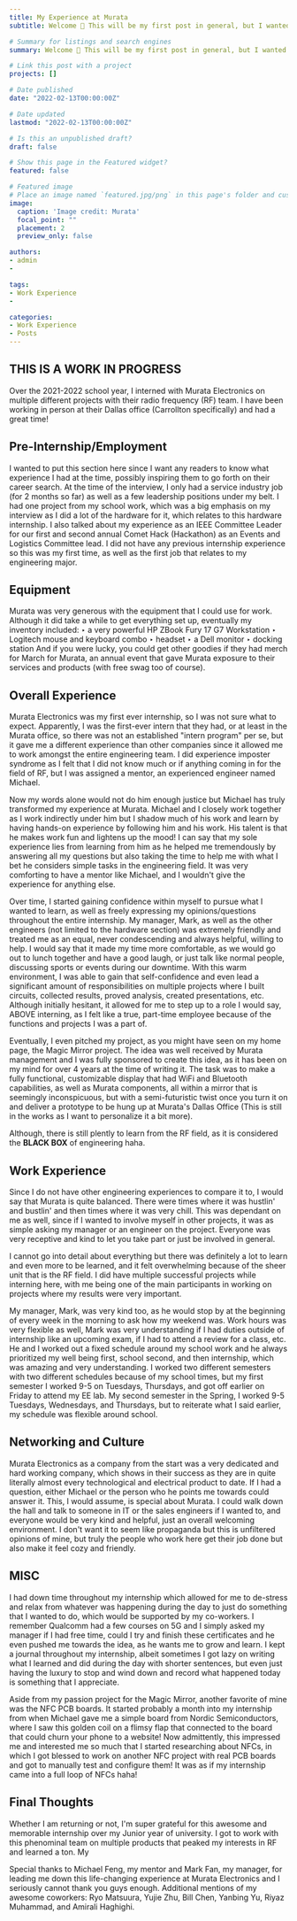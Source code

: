 ```yaml
---
title: My Experience at Murata
subtitle: Welcome 👋 This will be my first post in general, but I wanted to share a quick memoir of my experience here as an Associate Hardware Engineer at Murata Electronics.

# Summary for listings and search engines
summary: Welcome 👋 This will be my first post in general, but I wanted to share a quick memoir of my experience here as an Associate Hardware Engineer at Murata Electronics.

# Link this post with a project
projects: []

# Date published
date: "2022-02-13T00:00:00Z"

# Date updated
lastmod: "2022-02-13T00:00:00Z"

# Is this an unpublished draft?
draft: false

# Show this page in the Featured widget?
featured: false

# Featured image
# Place an image named `featured.jpg/png` in this page's folder and customize its options here.
image: 
  caption: 'Image credit: Murata'
  focal_point: ""
  placement: 2
  preview_only: false

authors:
- admin
- 

tags:
- Work Experience
- 

categories:
- Work Experience
- Posts
---
```


## THIS IS A WORK IN PROGRESS

   Over the 2021-2022 school year, I interned with Murata Electronics on multiple different projects with their radio frequency (RF) team. I have been working in person at their Dallas office (Carrollton specifically) and had a great time!

## Pre-Internship/Employment
   I wanted to put this section here since I want any readers to know what experience I had at the time, possibly inspiring them to go forth on their career search.
At the time of the interview, I only had a service industry job (for 2 months so far) as well as a few leadership positions under my belt. I had one project from my school work, which was a big emphasis on my interview as I did a lot of the hardware for it, which relates to this hardware internship. I also talked about my experience as an IEEE Committee Leader for our first and second annual Comet Hack (Hackathon) as an Events and Logistics Committee lead. I did not have any previous internship experience so this was my first time, as well as the first job that relates to my engineering major.

## Equipment
Murata was very generous with the equipment that I could use for work. Although it did take a while to get everything set up, eventually my inventory included:
‣ a very powerful HP ZBook Fury 17 G7 Workstation
‣ Logitech mouse and keyboard combo
‣ headset
‣ a Dell monitor
‣ docking station
And if you were lucky, you could get other goodies if they had merch for March for Murata, an annual event that gave Murata exposure to their services and products (with free swag too of course). 

## Overall Experience
Murata Electronics was my first ever internship, so I was not sure what to expect. Apparently, I was the first-ever intern that they had, or at least in the Murata office, so there was not an established "intern program" per se, but it gave me a different experience than other companies since it allowed me to work amongst the entire engineering team. I did experience imposter syndrome as I felt that I did not know much or if anything coming in for the field of RF, but I was assigned a mentor, an experienced engineer named Michael.

Now my words alone would not do him enough justice but Michael has truly transformed my experience at Murata. Michael and I closely work together as I work indirectly under him but I shadow much of his work and learn by having hands-on experience by following him and his work. His talent is that he makes work fun and lightens up the mood! I can say that my sole experience lies from learning from him as he helped me tremendously by answering all my questions but also taking the time to help me with what I bet he considers simple tasks in the engineering field. It was very comforting to have a mentor like Michael, and I wouldn't give the experience for anything else.

Over time, I started gaining confidence within myself to pursue what I wanted to learn, as well as freely expressing my opinions/questions throughout the entire internship. My manager, Mark, as well as the other engineers (not limited to the hardware section) was extremely friendly and treated me as an equal, never condescending and always helpful, willing to help. I would say that it made my time more comfortable, as we would go out to lunch together and have a good laugh, or just talk like normal people, discussing sports or events during our downtime. With this warm environment, I was able to gain that self-confidence and even lead a significant amount of responsibilities on multiple projects where I built circuits, collected results, proved analysis, created presentations, etc. Although initially hesitant, it allowed for me to step up to a role I would say, ABOVE interning, as I felt like a true, part-time employee because of the functions and projects I was a part of. 

Eventually, I even pitched my project, as you might have seen on my home page, the Magic Mirror project. The idea was well received by Murata management and I was fully sponsored to create this idea, as it has been on my mind for over 4 years at the time of writing it. The task was to make a fully functional, customizable display that had WiFi and Bluetooth capabilities, as well as Murata components, all within a mirror that is seemingly inconspicuous, but with a semi-futuristic twist once you turn it on and deliver a prototype to be hung up at Murata's Dallas Office (This is still in the works as I want to personalize it a bit more).

Although, there is still plently to learn from the RF field, as it is considered the **BLACK BOX** of engineering haha.

## Work Experience
Since I do not have other engineering experiences to compare it to, I would say that Murata is quite balanced. There were times where it was hustlin' and bustlin' and then times where it was very chill. This was dependant on me as well, since if I wanted to involve myself in other projects, it was as simple asking my manager or an engineer on the project. Everyone was very receptive and kind to let you take part or just be involved in general. 

I cannot go into detail about everything but there was definitely a lot to learn and even more to be learned, and it felt overwhelming because of the sheer unit that is the RF field. I did have multiple successful projects while interning here, with me being one of the main participants in working on projects where my results were very important. 

My manager, Mark, was very kind too, as he would stop by at the beginning of every week in the morning to ask how my weekend was. Work hours was very flexible as well, Mark was very understanding if I had duties outside of internship like an upcoming exam, if I had to attend a review for a class, etc. He and I worked out a fixed schedule around my school work and he always prioritized my well being first, school second, and then internship, which was amazing and very understanding. I worked two different semesters with two different schedules because of my school times, but my first semester I worked 9-5 on Tuesdays, Thursdays, and got off earlier on Friday to attend my EE lab. My second semester in the Spring, I worked 9-5 Tuesdays, Wednesdays, and Thursdays, but to reiterate what I said earlier, my schedule was flexible around school. 

## Networking and Culture
Murata Electronics as a company from the start was a very dedicated and hard working company, which shows in their success as they are in quite literally almost every technological and electrical product to date. If I had a question, either Michael or the person who he points me towards could answer it. This, I would assume, is special about Murata. I could walk down the hall and talk to someone in IT or the sales engineers if I wanted to, and everyone would be very kind and helpful, just an overall welcoming environment. I don't want it to seem like propaganda but this is unfiltered opinions of mine, but truly the people who work here get their job done but also make it feel cozy and friendly.

## MISC
I had down time throughout my internship which allowed for me to de-stress and relax from whatever was happening during the day to just do something that I wanted to do, which would be supported by my co-workers. I remember Qualcomm had a few courses on 5G and I simply asked my manager if I had free time, could I try and finish these certificates and he even pushed me towards the idea, as he wants me to grow and learn. I kept a journal throughout my internship, albeit sometimes I got lazy on writing what I learned and did during the day with shorter sentences, but even just having the luxury to stop and wind down and record what happened today is something that I appreciate. 

Aside from my passion project for the Magic Mirror, another favorite of mine was the NFC PCB boards. It started probably a month into my internship from when Michael gave me a simple board from Nordic Semiconductors, where I saw this golden coil on a flimsy flap that connected to the board that could churn your phone to a website! Now admittently, this impressed me and interested me so much that I started researching about NFCs, in which I got blessed to work on another NFC project with real PCB boards and got to manually test and configure them! It was as if my internship came into a full loop of NFCs haha!

## Final Thoughts
Whether I am returning or not, I'm super grateful for this awesome and memorable internship over my Junior year of university. I got to work with this phenominal team on multiple products that peaked my interests in RF and learned a ton. My 


Special thanks to Michael Feng, my mentor and Mark Fan, my manager, for leading me down this life-changing experience at Murata Electronics and I seriously cannot thank you guys enough.
Additional mentions of my awesome coworkers: Ryo Matsuura, Yujie Zhu, Bill Chen, Yanbing Yu, Riyaz Muhammad, and Amirali Haghighi.


